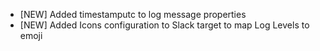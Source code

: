 - [NEW] Added timestamputc to log message properties
- [NEW] Added Icons configuration to Slack target to map Log Levels to emoji
